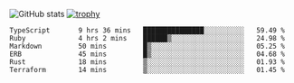 ![GitHub stats](https://github-readme-stats.vercel.app/api?username=ksk001100&show_icons=true&theme=tokyonight)
[![trophy](https://github-profile-trophy.vercel.app/?username=ksk001100&theme=onedark)](https://github.com/ryo-ma/github-profile-trophy)

<!--START_SECTION:waka-->

```text
TypeScript       9 hrs 36 mins   ███████████████░░░░░░░░░░   59.49 %
Ruby             4 hrs 2 mins    ██████▒░░░░░░░░░░░░░░░░░░   24.98 %
Markdown         50 mins         █▒░░░░░░░░░░░░░░░░░░░░░░░   05.25 %
ERB              45 mins         █▒░░░░░░░░░░░░░░░░░░░░░░░   04.68 %
Rust             18 mins         ▒░░░░░░░░░░░░░░░░░░░░░░░░   01.93 %
Terraform        14 mins         ▒░░░░░░░░░░░░░░░░░░░░░░░░   01.45 %
```

<!--END_SECTION:waka-->
